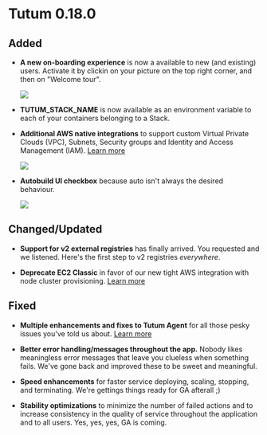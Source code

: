 # Tutum 0.18.0

## Added 

- **A new on-boarding experience** is now a available to new (and existing) users. Activate it by clickin on your picture on the top right corner, and then on "Welcome tour". 

  ![](http://s.tutum.co.s3.amazonaws.com/changelog/0.18.0/onboarding.png)

- **TUTUM_STACK_NAME** is now available as an environment variable to each of your containers belonging to a Stack. 

- **Additional AWS native integrations** to support custom Virtual Private Clouds (VPC), Subnets, Security groups and Identity and Access Management (IAM). [Learn more](https://support.tutum.co/support/solutions/articles/5000526971-tutum-on-aws-faq)

  ![](http://s.tutum.co.s3.amazonaws.com/changelog/0.18.0/aws-integrations.png)

- **Autobuild UI checkbox** because auto isn't always the desired behaviour.

  ![](http://s.tutum.co.s3.amazonaws.com/changelog/0.18.0/autobuild.png)

## Changed/Updated

- **Support for v2 external registries** has finally arrived. You requested and we listened. Here's the first step to v2 registries *everywhere*.

- **Deprecate EC2 Classic** in favor of our new tight AWS integration with node cluster provisioning. [Learn more](https://support.tutum.co/support/solutions/articles/5000526971-tutum-on-aws-faq)

## Fixed

- **Multiple enhancements and fixes to Tutum Agent** for all those pesky issues you've told us about. [Learn more](https://github.com/tutumcloud/tutum-agent)

- **Better error handling/messages throughout the app.** Nobody likes meaningless error messages that leave you clueless when something fails. We've gone back and improved these to be sweet and meaningful. 

- **Speed enhancements** for faster service deploying, scaling, stopping, and terminating. We're gettings things ready for GA afterall ;)

- **Stability optimizations** to minimize the number of failed actions and to increase consistency in the quality of service throughout the application and to all users. Yes, yes, yes, GA is coming. 

